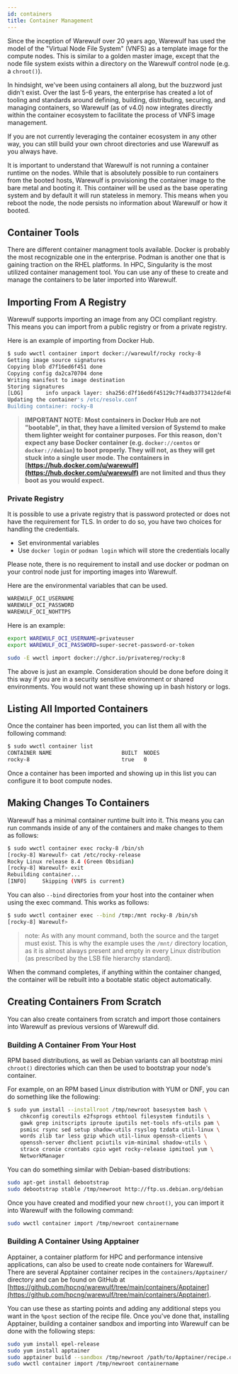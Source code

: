 ```yaml
---
id: containers
title: Container Management
---
```


Since the inception of Warewulf over 20 years ago, Warewulf has used the model of the "Virtual Node File System" (VNFS) as a template image for the compute nodes. This is similar to a golden master image, except that the node file system exists within a directory on the Warewulf control node (e.g. a `chroot()`).

In hindsight, we've been using containers all along, but the buzzword just didn't exist. Over the last 5-6 years, the enterprise has created a lot of tooling and standards around defining, building, distributing, securing, and managing containers, so Warewulf (as of v4.0) now integrates directly within the container ecosystem to facilitate the process of VNFS image management.

If you are not currently leveraging the container ecosystem in any other way, you can still build your own chroot directories and use Warewulf as you always have.

It is important to understand that Warewulf is not running a container runtime on the nodes. While that is absolutely possible to run containers from the booted hosts, Warewulf is provisioning the container image to the bare metal and booting it. This container will be used as the base operating system and by default it will run stateless in memory. This means when you reboot the node, the node persists no information about Warewulf or how it booted.

## Container Tools

There are different container managment tools available. Docker is probably the most recognizable one in the enterprise. Podman is another one that is gaining traction on the RHEL platforms. In HPC, Singularity is the most utilized container management tool. You can use any of these to create and manage the containers to be later imported into Warewulf.

## Importing From A Registry

Warewulf supports importing an image from any OCI compliant registry. This means you can import from a public registry or from a private registry.

Here is an example of importing from Docker Hub.

```bash
$ sudo wwctl container import docker://warewulf/rocky rocky-8
Getting image source signatures
Copying blob d7f16ed6f451 done  
Copying config da2ca70704 done  
Writing manifest to image destination
Storing signatures
[LOG]       info unpack layer: sha256:d7f16ed6f45129c7f4adb3773412def4ba2bf9902de42e86e77379a65d90a984
Updating the container's /etc/resolv.conf
Building container: rocky-8
```

> **IMPORTANT NOTE: Most containers in Docker Hub are not "bootable", in that, they have a limited version of Systemd to make them lighter weight for container purposes. For this reason, don't expect any base Docker container (e.g. `docker://centos` or `docker://debian`) to boot properly. They will not, as they will get stuck into a single user mode. The containers in [https://hub.docker.com/u/warewulf](https://hub.docker.com/u/warewulf) are not limited and thus they boot as you would expect.**

### Private Registry

It is possible to use a private registry that is password protected or does not have the requirement for TLS. In order to do so, you have two choices for handling the credentials.

- Set environmental variables
- Use `docker login` or `podman login` which will store the credentials locally

Please note, there is no requirement to install and use docker or podman on your control node just for importing images into Warewulf.

Here are the environmental variables that can be used.

```bash
WAREWULF_OCI_USERNAME
WAREWULF_OCI_PASSWORD
WAREWULF_OCI_NOHTTPS
```

Here is an example:

```bash
export WAREWULF_OCI_USERNAME=privateuser
export WAREWULF_OCI_PASSWORD=super-secret-password-or-token

sudo -E wwctl import docker://ghcr.io/privatereg/rocky:8
```

The above is just an example. Consideration should be done before doing it this way if you are in a security sensitive environment or shared environments. You would not want these showing up in bash history or logs.

## Listing All Imported Containers

Once the container has been imported, you can list them all with the following command:

```bash
$ sudo wwctl container list
CONTAINER NAME                      BUILT  NODES 
rocky-8                             true   0     
```

Once a container has been imported and showing up in this list you can configure it to boot compute nodes.

## Making Changes To Containers

Warewulf has a minimal container runtime built into it. This means you can run commands inside of any of the containers and make changes to them as follows:

```bash
$ sudo wwctl container exec rocky-8 /bin/sh
[rocky-8] Warewulf> cat /etc/rocky-release
Rocky Linux release 8.4 (Green Obsidian)
[rocky-8] Warewulf> exit
Rebuilding container...
[INFO]     Skipping (VNFS is current)
```

You can also `--bind` directories from your host into the container when using the exec command. This works as follows:

```bash
$ sudo wwctl container exec --bind /tmp:/mnt rocky-8 /bin/sh
[rocky-8] Warewulf> 
```

> note: As with any mount command, both the source and the target must exist. This is why the example uses the `/mnt/` directory location, as it is almost always present and empty in every Linux distribution (as prescribed by the LSB file hierarchy standard).

When the command completes, if anything within the container changed, the container will be rebuilt into a bootable static object automatically.

## Creating Containers From Scratch

You can also create containers from scratch and import those containers into Warewulf as previous versions of Warewulf did.

### Building A Container From Your Host

RPM based distributions, as well as Debian variants can all bootstrap mini `chroot()` directories which can then be used to bootstrap your node's container.

For example, on an RPM based Linux distribution with YUM or DNF, you can do something like the following:

```bash
$ sudo yum install --installroot /tmp/newroot basesystem bash \
    chkconfig coreutils e2fsprogs ethtool filesystem findutils \
    gawk grep initscripts iproute iputils net-tools nfs-utils pam \
    psmisc rsync sed setup shadow-utils rsyslog tzdata util-linux \
    words zlib tar less gzip which util-linux openssh-clients \
    openssh-server dhclient pciutils vim-minimal shadow-utils \
    strace cronie crontabs cpio wget rocky-release ipmitool yum \
    NetworkManager
```

You can do something similar with Debian-based distributions:

```bash
sudo apt-get install debootstrap
sudo debootstrap stable /tmp/newroot http://ftp.us.debian.org/debian
```

Once you have created and modified your new `chroot()`, you can import it into Warewulf with the following command:

```bash
sudo wwctl container import /tmp/newroot containername
```

### Building A Container Using Apptainer

Apptainer, a container platform for HPC and performance intensive applications, can also be used to create node containers for Warewulf. There are several Apptainer container recipes in the `containers/Apptainer/` directory and can be found on GitHub at [https://github.com/hpcng/warewulf/tree/main/containers/Apptainer](https://github.com/hpcng/warewulf/tree/main/containers/Apptainer).

You can use these as starting points and adding any additional steps you want in the `%post` section of the recipe file. Once you've done that, installing Apptainer, building a container sandbox and importing into Warewulf can be done with the following steps:

```bash
sudo yum install epel-release
sudo yum install apptainer
sudo apptainer build --sandbox /tmp/newroot /path/to/Apptainer/recipe.def
sudo wwctl container import /tmp/newroot containername
```
